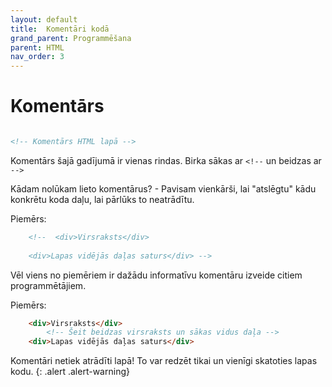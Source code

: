 ```yaml
---
layout: default
title:  Komentāri kodā
grand_parent: Programmēšana
parent: HTML
nav_order: 3
---
```


# Komentārs

~~~html

<!-- Komentārs HTML lapā -->
~~~

Komentārs šajā gadījumā ir vienas rindas. Birka sākas ar `<!--` un beidzas ar `-->`

Kādam nolūkam lieto komentārus? - Pavisam vienkārši, lai "atslēgtu" kādu konkrētu koda daļu, lai pārlūks to neatrādītu.

Piemērs:

~~~html
    <!--  <div>Virsraksts</div>
       
    <div>Lapas vidējās daļas saturs</div> -->
~~~

Vēl viens no piemēriem ir dažādu informatīvu komentāru izveide citiem programmētājiem.

Piemērs:

~~~html
    <div>Virsraksts</div>
        <!-- Šeit beidzas virsraksts un sākas vidus daļa -->
    <div>Lapas vidējās daļas saturs</div>
~~~

Komentāri netiek atrādīti lapā! To var redzēt tikai un vienīgi skatoties lapas kodu. 
{: .alert .alert-warning}


